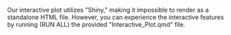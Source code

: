 Our interactive plot utilizes "Shiny," making it impossible to render as a standalone HTML file. However, you can experience the interactive features by running (RUN ALL) the provided "Interactive_Plot.qmd" file.
